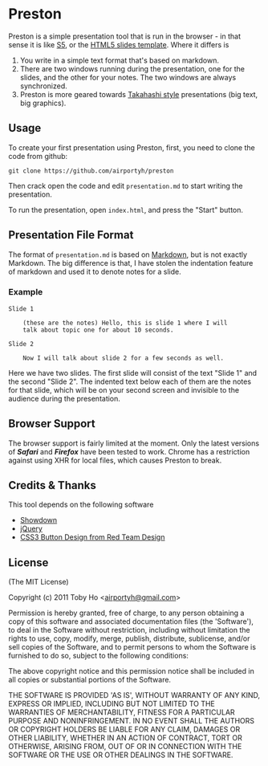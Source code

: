 Preston
=======

Preston is a simple presentation tool that is run in the browser - in that sense it
is like [S5](http://meyerweb.com/eric/tools/s5/), or the [HTML5 slides template](http://code.google.com/p/html5slides/). Where it differs is

1. You write in a simple text format that's based on markdown.
2. There are two windows running during the presentation, one for the slides, and the other for your notes. The two windows are always synchronized.
3. Preston is more geared towards [Takahashi style](http://presentationzen.blogs.com/presentationzen/2005/09/living_large_ta.html) presentations (big text, big graphics).

Usage
-----

To create your first presentation using Preston, first, you need to clone the code
from github:

    git clone https://github.com/airportyh/preston
    
Then crack open the code and edit `presentation.md` to start writing the presentation.

To run the presentation, open `index.html`, and press the "Start" button.

Presentation File Format
------------------------

The format of `presentation.md` is based on [Markdown](http://daringfireball.net/projects/markdown/syntax), but is not exactly
Markdown. The big difference is that, I have stolen the indentation feature of markdown
and used it to denote notes for a slide.

### Example

    Slide 1
    
        (these are the notes) Hello, this is slide 1 where I will
        talk about topic one for about 10 seconds.
        
    Slide 2
    
        Now I will talk about slide 2 for a few seconds as well.
        
Here we have two slides. The first slide will consist of the text "Slide 1" and the second
"Slide 2". The indented text below each of them are the notes for that slide, which
will be on your second screen and invisible to the audience during the presentation.

Browser Support
---------------

The browser support is fairly limited at the moment. Only the latest versions of
***Safari*** and ***Firefox*** have been tested to work. Chrome has a restriction against
using XHR for local files, which causes Preston to break.

Credits & Thanks
----------------

This tool depends on the following software

- [Showdown](https://github.com/coreyti/showdown)
- [jQuery](http://jquery.com)
- [CSS3 Button Design from Red Team Design](http://www.red-team-design.com/wp-content/uploads/2011/09/awesome-css3-buttons.html)

License
-------

(The MIT License)

Copyright (c) 2011 Toby Ho &lt;airportyh@gmail.com&gt;

Permission is hereby granted, free of charge, to any person obtaining a copy of this software and associated documentation files (the 'Software'), to deal in the Software without restriction, including without limitation the rights to use, copy, modify, merge, publish, distribute, sublicense, and/or sell copies of the Software, and to permit persons to whom the Software is furnished to do so, subject to the following conditions:

The above copyright notice and this permission notice shall be included in all copies or substantial portions of the Software.

THE SOFTWARE IS PROVIDED 'AS IS', WITHOUT WARRANTY OF ANY KIND, EXPRESS OR IMPLIED, INCLUDING BUT NOT LIMITED TO THE WARRANTIES OF MERCHANTABILITY, FITNESS FOR A PARTICULAR PURPOSE AND NONINFRINGEMENT. IN NO EVENT SHALL THE AUTHORS OR COPYRIGHT HOLDERS BE LIABLE FOR ANY CLAIM, DAMAGES OR OTHER LIABILITY, WHETHER IN AN ACTION OF CONTRACT, TORT OR OTHERWISE, ARISING FROM, OUT OF OR IN CONNECTION WITH THE SOFTWARE OR THE USE OR OTHER DEALINGS IN THE SOFTWARE.
